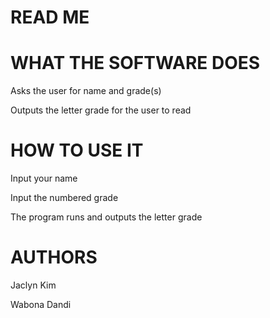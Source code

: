 # READ ME

# WHAT THE SOFTWARE DOES
Asks the user for name and grade(s)

Outputs the letter grade for the user to read

# HOW TO USE IT
Input your name 

Input the numbered grade 

The program runs and outputs the letter grade

# AUTHORS
Jaclyn Kim

Wabona Dandi

